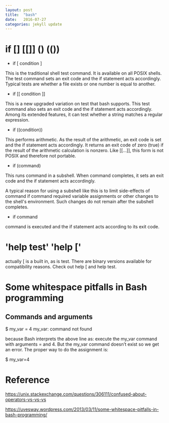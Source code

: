 ```yaml
---
layout: post
title:  "bash"
date:   2016-07-27
categories: jekyll update
---
```



# if [] [[]] () (())

- if [ condition ]

This is the traditional shell test command. It is available on all POSIX shells. The test command sets an exit code and the if statement acts accordingly. Typical tests are whether a file exists or one number is equal to another.

- if [[ condition ]]

This is a new upgraded variation on test that bash supports. This test command also sets an exit code and the if statement acts accordingly. Among its extended features, it can test whether a string matches a regular expression.

- if ((condition))

This performs arithmetic. As the result of the arithmetic, an exit code is set and the if statement acts accordingly. It returns an exit code of zero (true) if the result of the arithmetic calculation is nonzero. Like [[...]], this form is not POSIX and therefore not portable.

- if (command)

This runs command in a subshell. When command completes, it sets an exit code and the if statement acts accordingly.

A typical reason for using a subshell like this is to limit side-effects of command if command required variable assignments or other changes to the shell's environment. Such changes do not remain after the subshell completes.

- if command

command is executed and the if statement acts according to its exit code.


# 'help test' 'help ['

actually [ is a built in, as is test. There are binary versions available for compatibility reasons. Check out help [ and help test.



# Some whitespace pitfalls in Bash programming

## Commands and arguments

$ my_var = 4
my_var: command not found

because Bash interprets the above line as: execute the my_var command with arguments = and 4. But the my_var command doesn’t exist so we get an error. The proper way to do the assignment is:

$ my_var=4




# Reference

https://unix.stackexchange.com/questions/306111/confused-about-operators-vs-vs-vs

https://uvesway.wordpress.com/2013/03/11/some-whitespace-pitfalls-in-bash-programming/






